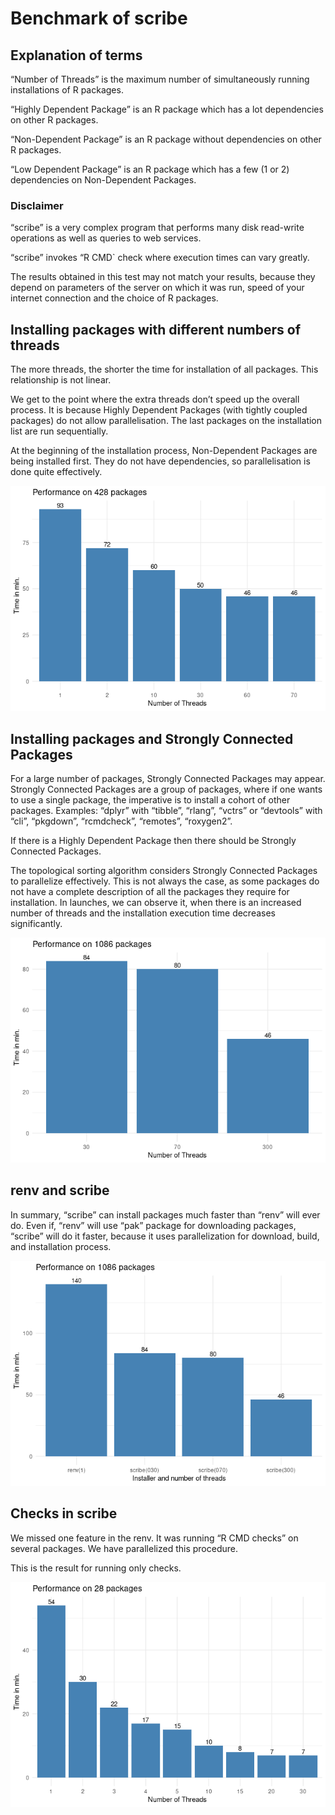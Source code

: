 # Benchmark of scribe

## Explanation of terms

“Number of Threads” is the maximum number of simultaneously running
installations of R packages.

“Highly Dependent Package” is an R package which has a lot dependencies
on other R packages.

“Non-Dependent Package” is an R package without dependencies on other R
packages.

“Low Dependent Package” is an R package which has a few (1 or 2)
dependencies on Non-Dependent Packages.

### Disclaimer

“scribe” is a very complex program that performs many disk read-write
operations as well as queries to web services.

“scribe” invokes “R CMD\` check where execution times can vary greatly.

The results obtained in this test may not match your results, because
they depend on parameters of the server on which it was run, speed of
your internet connection and the choice of R packages.

## Installing packages with different numbers of threads

The more threads, the shorter the time for installation of all packages.
This relationship is not linear.

We get to the point where the extra threads don’t speed up the overall
process. It is because Highly Dependent Packages (with tightly coupled
packages) do not allow parallelisation. The last packages on the
installation list are run sequentially.

At the beginning of the installation process, Non-Dependent Packages are
being installed first. They do not have dependencies, so parallelisation
is done quite effectively.

<img src="benchmark_files/figure-markdown_github/unnamed-chunk-2-1.png" alt="Performance on average number of packages"  />

## Installing packages and Strongly Connected Packages

For a large number of packages, Strongly Connected Packages may appear.
Strongly Connected Packages are a group of packages, where if one wants
to use a single package, the imperative is to install a cohort of other
packages. Examples: “dplyr” with “tibble”, “rlang”, “vctrs” or
“devtools” with “cli”, “pkgdown”, “rcmdcheck”, “remotes”, “roxygen2”.

If there is a Highly Dependent Package then there should be Strongly
Connected Packages.

The topological sorting algorithm considers Strongly Connected Packages
to parallelize effectively. This is not always the case, as some
packages do not have a complete description of all the packages they
require for installation. In launches, we can observe it, when there is
an increased number of threads and the installation execution time
decreases significantly.

<img src="benchmark_files/figure-markdown_github/unnamed-chunk-3-1.png" alt="Performance on large number of packages"  />

## renv and scribe

In summary, “scribe” can install packages much faster than “renv” will
ever do. Even if, “renv” will use “pak” package for downloading
packages, “scribe” will do it faster, because it uses parallelization
for download, build, and installation process.

<img src="benchmark_files/figure-markdown_github/unnamed-chunk-4-1.png" alt="renv and scribe"  />

## Checks in scribe

We missed one feature in the renv. It was running “R CMD checks” on
several packages. We have parallelized this procedure.

This is the result for running only checks.

<img src="benchmark_files/figure-markdown_github/unnamed-chunk-5-1.png" alt="Checks in scribe"  />
